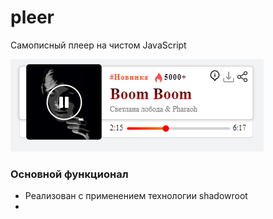# pleer
Самописный плеер на чистом JavaScript

![image](https://github.com/ajuraI/pleer/blob/master/screenshots/Screenshot_5.png?raw=true)


### Основной функционал
- Реализован с применением технологии shadowroot
- 

